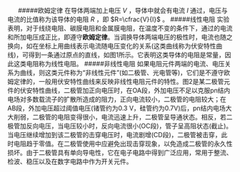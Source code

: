 &nbsp;
&nbsp;
&nbsp;
#####欧姆定律
在导体两端加上电压 $V$ ，导体中就会有电流 $I$ 通过，电压与电流的比值称为该导体的电阻 $R$ ，即 $R=\cfrac{V}{I}$ 。
#####线性电阻
实验表明，对于线绕电阻、碳膜电阻和金属膜电阻，在温度不变的条件下，通过的电流和所加电压成正比，即遵守**欧姆定律**。当调换导体两端电压的极性时，电流也随之换向，如在坐标上用曲线表示电流随电压变化的关系(这类曲线称为伏安特性曲线)，可得到一条通过原点的直线，如图1所示。它表明这类导体的电阻是常量，因此这类电阻称为线性电阻。
#####非线性电阻
如果电阻元件两端的电流、电压关系为曲线，则这类元件称为“非线性元件”(如二极管、光电管等)，它们是不遵守欧姆定律的，一般用伏安特性曲线来反映非线性电阻元件的特性。图2是某二极管元件的伏安特性曲线，二极管加正向电压时，在OA段，外加电压不足以克服pn结内电场对多数载流子的扩散所造成的阻力，正向电流较小，二极管的电阻较大；在AB段，外加电压超过阈值电压(锗管约为0.3 V，硅管约为0.7V)后，pn结内电场大大削弱，二极管的电阻变得很小，电流迅速上升，二极管呈导通状态。相反，若二极管加反向电压，当电压较小时，反向电流很小(OC段)，管子呈高阻状态(截止)。当电压继续增加到该二极管的击穿电压时，电流剧增(CD段)，二极管被击穿，此时电阻趋于零值。在二极管使用中应避免出现击穿现象，以免造成二极管的永久性损坏。由于二极管具有单向导电性，它在电子电路中得到广泛应用，常用于整流、检波、稳压以及在数字电路中作为开关元件。
